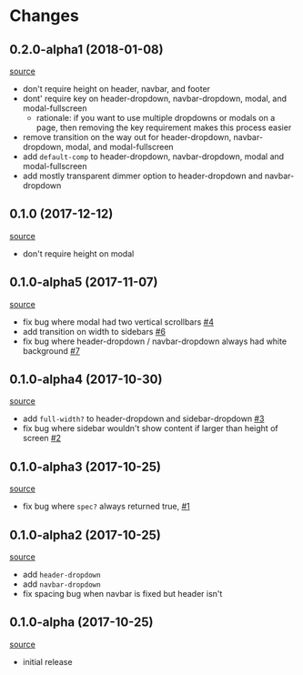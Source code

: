 # Changes

## 0.2.0-alpha1 (2018-01-08)

[source](https://github.com/gadfly361/re-surface/tree/v0.2.0-alpha1)

- don't require height on header, navbar, and footer
- dont' require key on header-dropdown, navbar-dropdown, modal, and modal-fullscreen
  - rationale: if you want to use multiple dropdowns or modals on a page, then removing the key requirement makes this process easier
- remove transition on the way out for header-dropdown, navbar-dropdown, modal, and modal-fullscreen
- add `default-comp` to header-dropdown, navbar-dropdown, modal and modal-fullscreen
- add mostly transparent dimmer option to header-dropdown and navbar-dropdown

## 0.1.0 (2017-12-12)

[source](https://github.com/gadfly361/re-surface/tree/v0.1.0)

- don't require height on modal

## 0.1.0-alpha5 (2017-11-07)

[source](https://github.com/gadfly361/re-surface/tree/v0.1.0-alpha5)

- fix bug where modal had two vertical scrollbars [#4](https://github.com/gadfly361/re-surface/issues/4)
- add transition on width to sidebars [#6](https://github.com/gadfly361/re-surface/issues/6)
- fix bug where header-dropdown / navbar-dropdown always had white background [#7](https://github.com/gadfly361/re-surface/issues/7)

## 0.1.0-alpha4 (2017-10-30)

[source](https://github.com/gadfly361/re-surface/tree/v0.1.0-alpha4)

- add `full-width?` to header-dropdown and sidebar-dropdown [#3](https://github.com/gadfly361/re-surface/issues/3)
- fix bug where sidebar wouldn't show content if larger than height of screen [#2](https://github.com/gadfly361/re-surface/issues/2)

## 0.1.0-alpha3 (2017-10-25)

[source](https://github.com/gadfly361/re-surface/tree/v0.1.0-alpha3)

- fix bug where `spec?` always returned true, [#1](https://github.com/gadfly361/re-surface/issues/1)

## 0.1.0-alpha2 (2017-10-25)

[source](https://github.com/gadfly361/re-surface/tree/v0.1.0-alpha2)

- add `header-dropdown`
- add `navbar-dropdown`
- fix spacing bug when navbar is fixed but header isn't

## 0.1.0-alpha (2017-10-25)

[source](https://github.com/gadfly361/re-surface/tree/v0.1.0-alpha)

- initial release

